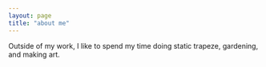 ```yaml
---
layout: page
title: "about me"
---
```


Outside of my work, I like to spend my time doing static trapeze, gardening, and making art. 

